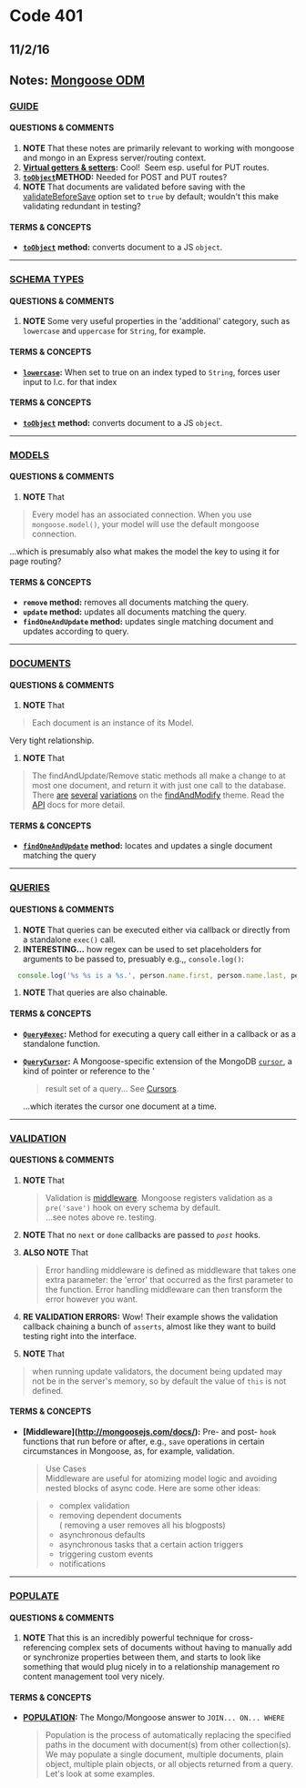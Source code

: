 # Code 401 
## 11/2/16
## Notes:  [Mongoose ODM](http://mongoosejs.com/docs/)


### [GUIDE](http://mongoosejs.com/docs/guide.html)
#### QUESTIONS & COMMENTS
1. **NOTE**  That these notes are primarily relevant to working with mongoose and mongo in an Express server/routing context.
1. **[Virtual getters & setters](http://mongoosejs.com/docs/guide.html):**  Cool!  Seem esp. useful for PUT routes.
1. **[`toObject`](http://mongoosejs.com/docs/guide.html)METHOD:**  Needed for POST and PUT routes?
1. **NOTE**  That documents are validated before saving with the [validateBeforeSave](http://mongoosejs.com/docs/guide.html) option set to `true` by default; wouldn't this make validating redundant in testing?


#### TERMS & CONCEPTS
  * **[`toObject`](http://mongoosejs.com/docs/api.html#document_Document-toObject) method:** converts document to a JS `object`.  

---     


### [SCHEMA TYPES](http://mongoosejs.com/docs/schematypes.html)
#### QUESTIONS & COMMENTS
1. **NOTE**  Some very useful properties in the 'additional' category, such as `lowercase` and `uppercase` for `String`, for example.


#### TERMS & CONCEPTS
  * **[`lowercase`](http://mongoosejs.com/docs/schematypes.html):** When set to true on an index typed to `String`, forces user input to l.c. for that index 


#### TERMS & CONCEPTS
  * **[`toObject`](http://mongoosejs.com/docs/api.html#document_Document-toObject) method:** converts document to a JS `object`.    


---     



### [MODELS](http://mongoosejs.com/docs/models.html)
#### QUESTIONS & COMMENTS
1. **NOTE**  That 
  > Every model has an associated connection. When you use `mongoose.model()`, your model will use the default mongoose connection.

  ...which is presumably also what makes the model the key to using it for page routing?


#### TERMS & CONCEPTS
  * **`remove` method:** removes all documents matching the query. 
  * **`update` method:** updates all documents matching the query. 
  * **`findOneAndUpdate` method:** updates single matching document and updates according to query. 


---     



### [DOCUMENTS](http://mongoosejs.com/docs/documents.html)
#### QUESTIONS & COMMENTS
1. **NOTE**  That     
  > Each document is an instance of its Model.  

  Very tight relationship.

1. **NOTE**  That     
  > The findAndUpdate/Remove static methods all make a change to at most one document, and return it with just one call to the database. There [are](http://mongoosejs.com/docs/api.html#model_Model.findByIdAndRemove) [several](http://mongoosejs.com/docs/api.html#model_Model.findOneAndUpdate) [variations](http://mongoosejs.com/docs/api.html#model_Model.findOneAndRemove) on the [findAndModify](http://www.mongodb.org/display/DOCS/findAndModify+Command) theme. Read the [API](http://mongoosejs.com/docs/api.html) docs for more detail.   


#### TERMS & CONCEPTS
  * **[`findOneAndUpdate`](http://mongoosejs.com/docs/api.html#model_Model.findOneAndUpdate) method:** locates and updates a single document matching the query 

---


### [QUERIES](http://mongoosejs.com/docs/queries.html)
#### QUESTIONS & COMMENTS
1. **NOTE**  That queries can be executed either via callback or directly from a standalone `exec()` call.
1. **INTERESTING...**  how regex can be used to set placeholders for arguments to be passed to, presuably e.g.,, `console.log()`:
  ```javascript
    console.log('%s %s is a %s.', person.name.first, person.name.last, person.occupation) //Space Ghost is a talk show host.

  ```     
1. **NOTE**  That queries are also chainable.


#### TERMS & CONCEPTS
  * **[`Query#exec`](http://mongoosejs.com/docs/api.html#query_Query-exec):** Method for executing a query call either in a callback or as a standalone function.
  * **[`QueryCursor`](http://mongoosejs.com/docs/api.html#querycursor-js):** A Mongoose-specific extension of the MongoDB [`cursor`](https://docs.mongodb.com/v3.0/reference/glossary/#term-cursor), a kind of pointer or reference to the '
    > result set of a query... See [Cursors](https://docs.mongodb.com/v3.0/reference/glossary/#term-cursor).    

    ...which iterates the cursor one document at a time.

---



### [VALIDATION](http://mongoosejs.com/docs/validation.html)
#### QUESTIONS & COMMENTS
1. **NOTE**  That  

    > Validation is [middleware](http://mongoosejs.com/docs/middleware.html). Mongoose registers validation as a `pre('save')` hook on every schema by default.     
  ...see notes above re. testing.
1. **NOTE**  That no `next` or `done` callbacks are passed to *`post`* hooks.
1. **ALSO NOTE**  That  

    > Error handling middleware is defined as middleware that takes one extra parameter: the 'error' that occurred as the first parameter to the function. Error handling middleware can then transform the error however you want.
1. **RE VALIDATION ERRORS:**  Wow!  Their example shows the validation callback chaining a bunch of `asserts`, almost like they want to build testing right into the interface.
1. **NOTE** That    
  > when running update validators, the document being updated may not be in the server's memory, so by default the value of `this` is not defined.


#### TERMS & CONCEPTS
  * **[Middleware](http://mongoosejs.com/docs/<middleware class="html"></middleware>):** Pre- and post- `hook` functions that run before or after, e.g., `save` operations in certain circumstances in Mongoose, as, for example, validation.     

      > Use Cases  
      Middleware are useful for atomizing model logic and avoiding nested blocks of async code. Here are some other ideas:
         
      > * complex validation  
      > * removing dependent documents    
      >   ( removing a user removes all his blogposts)  
      > * asynchronous defaults  
      > * asynchronous tasks that a certain action triggers  
      > * triggering custom events  
      > * notifications  


---



### [POPULATE](http://mongoosejs.com/docs/populate.html)
#### QUESTIONS & COMMENTS
1. **NOTE**  That this is an incredibly powerful technique for cross-referencing complex sets of documents without having to manually add or synchronize properties between them, and starts to look like something that would plug nicely in to a relationship management ro content management tool very nicely.


#### TERMS & CONCEPTS
  * **[POPULATION](htbject):** The Mongo/Mongoose answer to `JOIN... ON... WHERE`  
  
    > Population is the process of automatically replacing the specified paths in the document with document(s) from other collection(s). We may populate a single document, multiple documents, plain object, multiple plain objects, or all objects returned from a query. Let's look at some examples.

